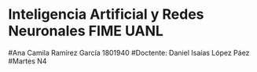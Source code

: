 # Inteligencia Artificial y Redes Neuronales FIME UANL
#Ana Camila Ramírez García 1801940
#Doctente: Daniel Isaías López Páez
#Martes N4
